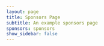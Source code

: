 ```yaml
---
layout: page
title: Sponsors Page
subtitle: An example sponsors page
sponsors: sponsors
show_sidebar: false
---
```


